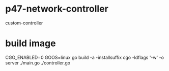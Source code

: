 # p47-network-controller
custom-controller

# build image
CGO_ENABLED=0 GOOS=linux go build -a -installsuffix cgo -ldflags '-w' -o server ./main.go ./controller.go